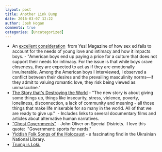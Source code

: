 ```yaml
---
layout: post
title: Another Link Dump
date: 2016-03-07 12:22
author: Josh Hogan
comments: true
categories: [Uncategorized]
---
```

<ul>
	<li>An <a href="http://www.yesmagazine.org/happiness/why-sex-ed-should-include-lessons-on-young-love-20160306" target="_blank">excellent consideration</a>  from Yes! Magazine of how sex ed fails to account for the needs of young love and intimacy and how it impacts boys. - "American boys end up paying a price for a culture that does not support their needs for intimacy. For the issue is that while boys crave closeness, they are expected to act as if they are emotionally invulnerable. Among the American boys I interviewed, I observed a conflict between their desires and the prevailing masculinity norms—if they admit to valuing romantic love, they risk being viewed as unmasculine."</li>
	<li><a href="http://www.filmsforaction.org/articles/the-future-belongs-to-the-most-compelling-story/" target="_blank">The Story that's Destroying the World</a> - "The new story is about giving some things up, things like insecurity, stress, violence, poverty, loneliness, disconnection, a lack of community and meaning - all those things that make life miserable for so many in the world. All of that we are ready to give up."  - Includes links to several documentary films and articles about alternative human narratives.</li>
	<li><a href="http://www.truthdig.com/avbooth/item/video_john_oliver_reveals_billions_tax_dollars_ghost_government_20160307" target="_blank">"Ghost Governments"</a> - John Oliver on Special Districts.  I love this quote:  "Government: sports for nerds."</li>
	<li><a href="http://singout.org/2016/03/07/vengeance-and-loss-part-one/" target="_blank">Yiddish Folk Songs of the Holocaust</a> - a fascinating find in the Ukrainian National Library.</li>
	<li><a href="http://thebaffler.com/blog/donald-trump-trickster-god" target="_blank">Trump is Loki.</a></li>
</ul>
<img src="https://s-media-cache-ak0.pinimg.com/736x/e5/3b/78/e53b7855ea865e9f46371fdc5bc07ed9.jpg" alt="" />
